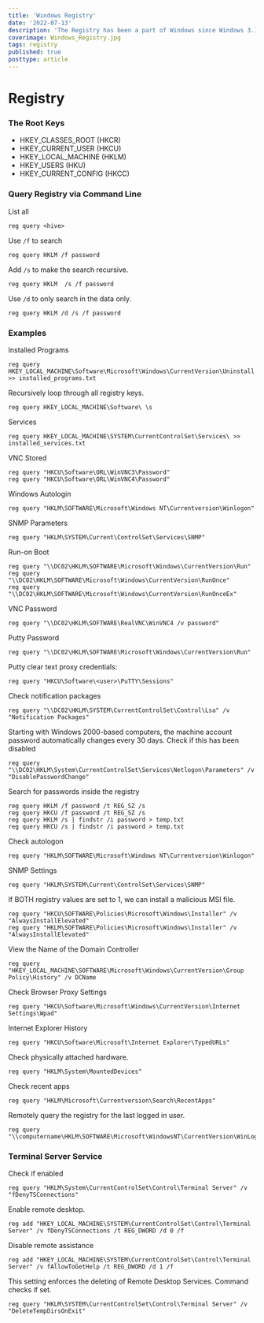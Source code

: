 ```yaml
---
title: 'Windows Registry'
date: '2022-07-13'
description: 'The Registry has been a part of Windows since Windows 3.1. Simply put, it's a database that stores Windows and programme settings. Some of those settings are quite complex and aren't meant for humans to alter or comprehend; others are simple and can be safely tweaked.'
coverimage: Windows_Registry.jpg
tags: registry
published: true
posttype: article
---
```


# Registry

### The Root Keys

- HKEY_CLASSES_ROOT (HKCR)
- HKEY_CURRENT_USER (HKCU)
- HKEY_LOCAL_MACHINE (HKLM)
- HKEY_USERS (HKU)
- HKEY_CURRENT_CONFIG (HKCC)

### Query Registry via Command Line

List all

```
reg query <hive>
```

Use `/f` to search

```
reg query HKLM /f password
```

Add `/s` to make the search recursive.

```
reg query HKLM  /s /f password
```

Use `/d` to only search in the data only.

```
reg query HKLM /d /s /f password
```

### Examples

Installed Programs

```
reg query HKEY_LOCAL_MACHINE\Software\Microsoft\Windows\CurrentVersion\Uninstall >> installed_programs.txt
```

Recursively loop through all registry keys.

```
reg query HKEY_LOCAL_MACHINE\Software\ \s
```

Services

```
reg query HKEY_LOCAL_MACHINE\SYSTEM\CurrentControlSet\Services\ >> installed_services.txt
```

VNC Stored

```
reg query "HKCU\Software\ORL\WinVNC3\Password"
reg query "HKCU\Software\ORL\WinVNC4\Password"
```

Windows Autologin

```
reg query "HKLM\SOFTWARE\Microsoft\Windows NT\Currentversion\Winlogon"
```

SNMP Parameters

```
reg query "HKLM\SYSTEM\Current\ControlSet\Services\SNMP"
```

Run-on Boot

```
reg query "\\DC02\HKLM\SOFTWARE\Microsoft\Windows\CurrentVersion\Run"
reg query "\\DC02\HKLM\SOFTWARE\Microsoft\Windows\CurrentVersion\RunOnce"
reg query "\\DC02\HKLM\SOFTWARE\Microsoft\Windows\CurrentVersion\RunOnceEx"
```

VNC Password

```
reg query "\\DC02\HKLM\SOFTWARE\RealVNC\WinVNC4 /v password"
```

Putty Password

```
reg query "\\DC02\HKLM\SOFTWARE\Microsoft\Windows\CurrentVersion\Run"
```

Putty clear text proxy credentials:

```
reg query "HKCU\Software\<user>\PuTTY\Sessions"
```

Check notification packages

```
reg query "\\DC02\HKLM\SYSTEM\CurrentControlSet\Control\Lsa" /v "Notification Packages"
```

Starting with Windows 2000-based computers, the machine account password automatically changes every 30 days. Check if this has been disabled

```
reg query "\\DC02\HKLM\System\CurrentControlSet\Services\Netlogon\Parameters" /v "DisablePasswordChange"
```

Search for passwords inside the registry

```
reg query HKLM /f password /t REG_SZ /s
reg query HKCU /f password /t REG_SZ /s
reg query HKLM /s | findstr /i password > temp.txt
reg query HKCU /s | findstr /i password > temp.txt
```

Check autologon

```
reg query "HKLM\SOFTWARE\Microsoft\Windows NT\Currentversion\Winlogon"
```

SNMP Settings

```
reg query "HKLM\SYSTEM\Current\ControlSet\Services\SNMP"
```

If BOTH registry values are set to 1, we can install a malicious MSI file.

```
reg query "HKCU\SOFTWARE\Policies\Microsoft\Windows\Installer" /v "AlwaysInstallElevated"
reg query "HKLM\SOFTWARE\Policies\Microsoft\Windows\Installer" /v "AlwaysInstallElevated"
```

View the Name of the Domain Controller

```
reg query "HKEY_LOCAL_MACHINE\SOFTWARE\Microsoft\Windows\CurrentVersion\Group Policy\History" /v DCName
```

Check Browser Proxy Settings

```
reg query "HKCU\Software\Microsoft\Windows\CurrentVersion\Internet Settings\Wpad"
```

Internet Explorer History

```
reg query "HKCU\Software\Microsoft\Internet Explorer\TypedURLs"
```

Check physically attached hardware.

```
reg query "HKLM\System\MountedDevices"
```

Check recent apps

```
reg query "HKLM\Microsoft\Currentversion\Search\RecentApps"
```

Remotely query the registry for the last logged in user.

```
reg query "\\computername\HKLM\SOFTWARE\Microsoft\WindowsNT\CurrentVersion\WinLogon"
```

### Terminal Server Service

Check if enabled

```
reg query "HKLM\System\CurrentControlSet\Control\Terminal Server" /v "fDenyTSConnections"
```

Enable remote desktop.

```
reg add "HKEY_LOCAL_MACHINE\SYSTEM\CurrentControlSet\Control\Terminal Server" /v fDenyTSConnections /t REG_DWORD /d 0 /f
```

Disable remote assistance

```
reg add "HKEY_LOCAL_MACHINE\SYSTEM\CurrentControlSet\Control\Terminal Server" /v fAllowToGetHelp /t REG_DWORD /d 1 /f
```

This setting enforces the deleting of Remote Desktop Services. Command checks if set.

```
reg query "HKLM\SYSTEM\CurrentControlSet\Control\Terminal Server" /v "DeleteTempDirsOnExit"
```
